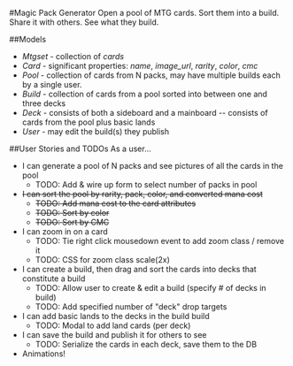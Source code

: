 #Magic Pack Generator
Open a pool of MTG cards. Sort them into a build. Share it with others. See what they build.

##Models
* *Mtgset* - collection of *cards*
* *Card* - significant properties: *name*, *image_url*, *rarity*, *color*, *cmc*
* *Pool* - collection of cards from N packs, may have multiple builds each by a single user.
* *Build* - collection of cards from a pool sorted into between one and three decks
* *Deck* - consists of both a sideboard and a mainboard -- consists of cards from the pool plus basic lands
* *User* - may edit the build(s) they publish

##User Stories and TODOs
As a user...
 - I can generate a pool of N packs and see pictures of all the cards in the pool
 	- TODO: Add & wire up form to select number of packs in pool 
 - <del>I can sort the pool by rarity, pack, color, and converted mana cost</del>
  	- <del>TODO: Add mana cost to the card attributes</del>
  	- <del>TODO: Sort by color</del>
  	- <del>TODO: Sort by CMC</del>
 - I can zoom in on a card
  	- TODO: Tie right click mousedown event to add zoom class / remove it
  	- TODO: CSS for zoom class scale(2x)
 - I can create a build, then drag and sort the cards into decks that constitute a build
  	- TODO: Allow user to create & edit a build (specify # of decks in build)
  	- TODO: Add specified number of "deck" drop targets 
 - I can add basic lands to the decks in the build build
 	- TODO: Modal to add land cards (per deck)
 - I can save the build and publish it for others to see
	- TODO: Serialize the cards in each deck, save them to the DB
 - Animations!
